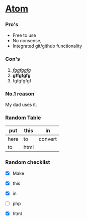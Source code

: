 # [Atom](https://atom.io/download/deb)

### Pro's

* Free to use
* No nonsense, 
* Integrated git/github functionality

### Con's 

1. *fggfggfg*
1. **gffgfgfg**
1. fgfgfgfgf

### No.1 reason

My dad uses it.

### Random Table

put | this | in
------------ | ------------- | ------------ 
here | to | convert
to | html |

### Random checklist

- [x] Make
- [x] this
- [x] in
- [ ] php
- [x] html




